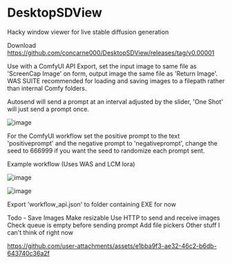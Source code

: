 # DesktopSDView

Hacky window viewer for live stable diffusion generation

Download
https://github.com/concarne000/DesktopSDView/releases/tag/v0.00001

Use with a ComfyUI API Export, set the input image to same file as 'ScreenCap Image' on form, output image the same file as 'Return Image'. WAS SUITE recommended for loading and saving images to a filepath rather than internal Comfy folders.

Autosend will send a prompt at an interval adjusted by the slider, 'One Shot' will just send a prompt once.

![image](https://github.com/user-attachments/assets/e461d4bf-fb65-4fed-8f33-b465d7bfccf8)

For the ComfyUI workflow set the positive prompt to the text 'positiveprompt' and the negative prompt to 'negativeprompt', change the seed to 666999 if you want the seed to randomize each prompt sent.

Example workflow (Uses WAS and LCM lora)

![image](https://github.com/user-attachments/assets/1e61d3a7-071d-4bbc-bada-5aa1086f99ad)

![image](https://github.com/user-attachments/assets/099efcc3-e02d-4d8f-949f-de19265dbe84)

Export 'workflow_api.json' to folder containing EXE for now

Todo -
Save Images
Make resizable
Use HTTP to send and receive images
Check queue is empty before sending prompt
Add file pickers
Other stuff I can't think of right now

https://github.com/user-attachments/assets/e1bba9f3-ae32-46c2-b6db-643740c36a2f

